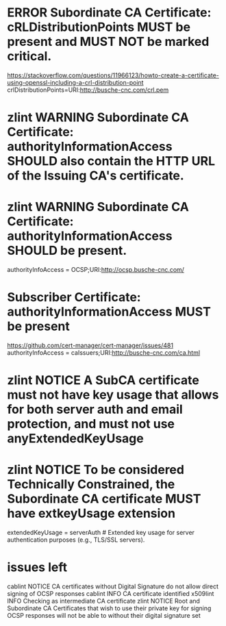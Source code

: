 # ERROR	Subordinate CA Certificate: cRLDistributionPoints MUST be present and MUST NOT be marked critical.
https://stackoverflow.com/questions/11966123/howto-create-a-certificate-using-openssl-including-a-crl-distribution-point
crlDistributionPoints=URI:http://busche-cnc.com/crl.pem

# zlint	WARNING	Subordinate CA Certificate: authorityInformationAccess SHOULD also contain the HTTP URL of the Issuing CA's certificate.
# zlint	WARNING	Subordinate CA Certificate: authorityInformationAccess SHOULD be present.
authorityInfoAccess = OCSP;URI:http://ocsp.busche-cnc.com/
# Subscriber Certificate: authorityInformationAccess MUST be present
https://github.com/cert-manager/cert-manager/issues/481
authorityInfoAccess = caIssuers;URI:http://busche-cnc.com/ca.html


# zlint	NOTICE	A SubCA certificate must not have key usage that allows for both server auth and email protection, and must not use anyExtendedKeyUsage

# zlint	NOTICE	To be considered Technically Constrained, the Subordinate CA certificate MUST have extkeyUsage extension
extendedKeyUsage = serverAuth                               # Extended key usage for server authentication purposes (e.g., TLS/SSL servers).



# issues left
cablint	NOTICE	CA certificates without Digital Signature do not allow direct signing of OCSP responses
cablint	INFO	CA certificate identified
x509lint	INFO	Checking as intermediate CA certificate
zlint	NOTICE	Root and Subordinate CA Certificates that wish to use their private key for signing OCSP responses will not be able to without their digital signature set
